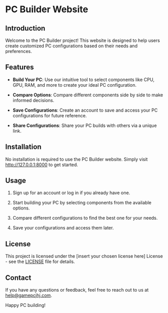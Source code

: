 # PC Builder Website

## Introduction

Welcome to the PC Builder project! This website is designed to help users create customized PC configurations based on their needs and preferences.

## Features

- **Build Your PC**: Use our intuitive tool to select components like CPU, GPU, RAM, and more to create your ideal PC configuration.

- **Compare Options**: Compare different components side by side to make informed decisions.

- **Save Configurations**: Create an account to save and access your PC configurations for future reference.

- **Share Configurations**: Share your PC builds with others via a unique link.

## Installation

No installation is required to use the PC Builder website. Simply visit http://127.0.0.1:8000 to get started.

## Usage

1. Sign up for an account or log in if you already have one.

2. Start building your PC by selecting components from the available options.

3. Compare different configurations to find the best one for your needs.

4. Save your configurations and access them later.

## License

This project is licensed under the [insert your chosen license here] License - see the [LICENSE](LICENSE) file for details.

## Contact

If you have any questions or feedback, feel free to reach out to us at [help@gamepcjhj.com](mailto:).

Happy PC building!
